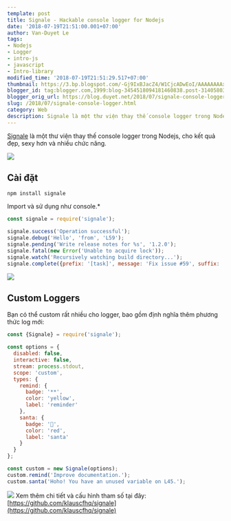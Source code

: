 ```yaml
---
template: post
title: Signale - Hackable console logger for Nodejs
date: '2018-07-19T21:51:00.001+07:00'
author: Van-Duyet Le
tags:
- Nodejs
- Logger
- intro-js
- javascript
- Intro-library
modified_time: '2018-07-19T21:51:29.517+07:00'
thumbnail: https://3.bp.blogspot.com/-Gj9IxBJacZ4/W1CjcADwEoI/AAAAAAAAxXg/92YNzTR5CXMv9bvrxMU1h-AkCOlPLPn8QCK4BGAYYCw/s1600/68747470733a2f2f63646e2e7261776769742e636f6d2f6b6c617573636668712f7369676e616c652f32643862636666382f6d656469612f6865616465722e706e67.png
blogger_id: tag:blogger.com,1999:blog-3454518094181460838.post-3140580361477794474
blogger_orig_url: https://blog.duyet.net/2018/07/signale-console-logger.html
slug: /2018/07/signale-console-logger.html
category: Web
description: Signale là một thư viện thay thế console logger trong Nodejs, cho kết quả đẹp, sexy hơn và nhiều chức năng.
---
```


[Signale](https://github.com/klauscfhq/signale) là một thư viện thay thế console logger trong Nodejs, cho kết quả đẹp, sexy hơn và nhiều chức năng.

[![](https://3.bp.blogspot.com/-Gj9IxBJacZ4/W1CjcADwEoI/AAAAAAAAxXg/92YNzTR5CXMv9bvrxMU1h-AkCOlPLPn8QCK4BGAYYCw/s640/68747470733a2f2f63646e2e7261776769742e636f6d2f6b6c617573636668712f7369676e616c652f32643862636666382f6d656469612f6865616465722e706e67.png)](http://3.bp.blogspot.com/-Gj9IxBJacZ4/W1CjcADwEoI/AAAAAAAAxXg/92YNzTR5CXMv9bvrxMU1h-AkCOlPLPn8QCK4BGAYYCw/s1600/68747470733a2f2f63646e2e7261776769742e636f6d2f6b6c617573636668712f7369676e616c652f32643862636666382f6d656469612f6865616465722e706e67.png) 

## Cài đặt ##

```
npm install signale
```

Import và sử dụng như console.*

```js
const signale = require('signale');

signale.success('Operation successful');
signale.debug('Hello', 'from', 'L59');
signale.pending('Write release notes for %s', '1.2.0');
signale.fatal(new Error('Unable to acquire lock'));
signale.watch('Recursively watching build directory...');
signale.complete({prefix: '[task]', message: 'Fix issue #59', suffix: '(@klauscfhq)'});
```

[![](https://1.bp.blogspot.com/-3aKgu-UjJ10/W1Cj2iJMPVI/AAAAAAAAxXs/s4-59XuR5uUk6Os3qqy-R8JGOr-tFuumgCK4BGAYYCw/s640/default-loggers.png)](http://1.bp.blogspot.com/-3aKgu-UjJ10/W1Cj2iJMPVI/AAAAAAAAxXs/s4-59XuR5uUk6Os3qqy-R8JGOr-tFuumgCK4BGAYYCw/s1600/default-loggers.png)

## Custom Loggers ##
Bạn có thể custom rất nhiều cho logger, bao gồm định nghĩa thêm phương thức log mới:

```js
const {Signale} = require('signale');

const options = {
  disabled: false,
  interactive: false,
  stream: process.stdout,
  scope: 'custom',
  types: {
    remind: {
      badge: '**',
      color: 'yellow',
      label: 'reminder'
    },
    santa: {
      badge: '🎅',
      color: 'red',
      label: 'santa'
    }
  }
};

const custom = new Signale(options);
custom.remind('Improve documentation.');
custom.santa('Hoho! You have an unused variable on L45.');
```

[![](https://2.bp.blogspot.com/-SWyIC-tNnhY/W1CkprmdwZI/AAAAAAAAxX4/ZvAt3X4jxugyNSRxbygjzxGSKTPaAY6CgCK4BGAYYCw/s640/custom-loggers.png)](http://2.bp.blogspot.com/-SWyIC-tNnhY/W1CkprmdwZI/AAAAAAAAxX4/ZvAt3X4jxugyNSRxbygjzxGSKTPaAY6CgCK4BGAYYCw/s1600/custom-loggers.png)
Xem thêm chi tiết và cấu hình tham số tại đây: [https://github.com/klauscfhq/signale](https://github.com/klauscfhq/signale)
